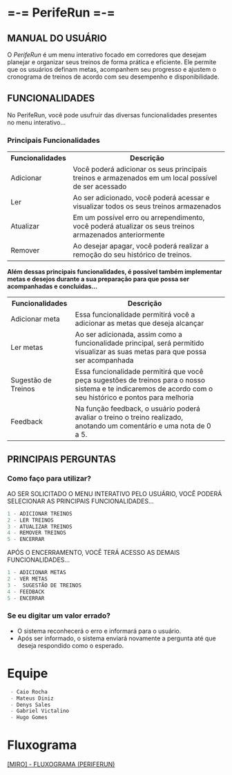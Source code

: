 # =-= PerifeRun =-=
## MANUAL DO USUÁRIO
 O _PerifeRun_ é um menu interativo focado em corredores que desejam planejar e organizar seus treinos de forma prática e eficiente. Ele permite que os usuários definam metas, acompanhem seu progresso e ajustem o cronograma de treinos de acordo com seu desempenho e disponibilidade.


## FUNCIONALIDADES
No PerifeRun, você pode usufruir das diversas funcionalidades presentes no menu interativo...

### Principais Funcionalidades
<table>
  <tr>
    <th>Funcionalidades</th>
    <th>Descrição</th>
  </tr>
  <tr>
    <td>Adicionar</td>
    <td>Você poderá adicionar os seus principais treinos e armazenados em um local possível de ser acessado</td>
  </tr>
  <tr>
    <td>Ler</td>
    <td>Ao ser adicionado, você poderá acessar e visualizar todos os seus treinos armazenados</td>
  </tr>
  <tr>
    <td>Atualizar</td>
    <td>Em um possível erro ou arrependimento, você poderá atualizar os seus treinos armazenados anteriormente</td>
  </tr>
  <tr>
    <td>Remover</td>
    <td>Ao desejar apagar, você poderá realizar a remoção  do seu histórico de treinos. </td>
  </tr>
</table> 

**Além dessas principais funcionalidades, é possivel também implementar metas e desejos durante a sua preparação para que possa ser acompanhadas e concluidas...**

<table>
  <tr>
    <th>Funcionalidades</th>
    <th>Descrição</th>
  </tr>
  <tr>
    <td>Adicionar meta</td>
    <td>Essa funcionalidade permitirá você a adicionar as metas que deseja alcançar</td>
  </tr>
  <tr>
    <td>Ler  metas</td>
    <td>Ao ser adicionada, assim como a funcionalidade principal, será permitido visualizar as suas metas para que possa ser acompanhada <td>
  </tr>
  <tr>
    <td>Sugestão de Treinos</td>
    <td>Essa funcionalidade permitirá que você peça sugestões de treinos para o nosso sistema e te indicaremos de acordo com o seu histórico e pontos para melhoria</td>
  </tr>
  <tr>
    <td>Feedback</td>
    <td>Na função feedback, o usuário poderá avaliar o treino o treino realizado, anotando um comentário e uma nota de 0 a 5. </td>
  </tr>
</table> 


## PRINCIPAIS PERGUNTAS
### Como faço para utilizar?
AO SER SOLICITADO O MENU INTERATIVO PELO USUÁRIO, VOCÊ PODERÁ SELECIONAR AS PRINCIPAIS FUNCIONALIDADES...
``` py 
1 - ADICIONAR TREINOS
2 - LER TREINOS
3 - ATUALIZAR TREINOS
4 - REMOVER TREINOS
5 - ENCERRAR
```
APÓS O ENCERRAMENTO, VOCÊ TERÁ ACESSO AS DEMAIS FUNCIONALIDADES...
``` py 
1 - ADICIONAR METAS
2 - VER METAS
3 -  SUGESTÃO DE TREINOS
4 - FEEDBACK
5 - ENCERRAR
```

### Se eu digitar um valor errado?
- O sistema reconhecerá o erro e informará para o usuário.
- Após ser informado, o sistema enviará novamente a pergunta até que deseja respondido como o esperado. 

# Equipe
``` py
 - Caio Rocha
 - Mateus Diniz
 - Denys Sales
 - Gabriel Victalino
 - Hugo Gomes
```
# Fluxograma
[[MIRO] - FLUXOGRAMA (PERIFERUN)](https://miro.com/welcomeonboard/VXFQZjBEbWd5akJxcFVRbDE5S2x6L3B1b3ZHbjlvMS9LMWUvcENSU3lRSG9uK0ZTd3RVRzZoQ0F2K2dFRWdMcitvbVkydjNOakJkOVFRWTZmOXpzSDlmNHh5MkRaSWxzNFZqT1BaV3N2TUlYbnpaNGZRM1pvNDk5WTF5amZMTGUhZQ==?share_link_id=406025409390)
